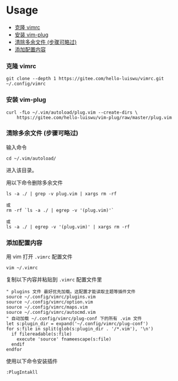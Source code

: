 # Usage

<!-- vim-markdown-toc GFM -->

* [克隆 vimrc](#克隆-vimrc)
* [安装 vim-plug](#安装-vim-plug)
* [清除多余文件 (步骤可略过)](#清除多余文件-步骤可略过)
* [添加配置内容](#添加配置内容)

<!-- vim-markdown-toc -->
### 克隆 vimrc

```
git clone --depth 1 https://gitee.com/hello-luiswu/vimrc.git ~/.config/vimrc
```


### 安装 vim-plug

```
curl -fLo ~/.vim/autoload/plug.vim --create-dirs \
    https://gitee.com/hello-luiswu/vim-plug/raw/master/plug.vim
```

### 清除多余文件 (步骤可略过)

输入命令

```
cd ~/.vim/autoload/
```

进入该目录。

用以下命令删除多余文件

```
ls -a ./ | grep -v plug.vim | xargs rm -rf

或
rm -rf `ls -a ./ | egrep -v '(plug.vim)'`

或
ls -a ./ | egrep -v '(plug.vim)' | xargs rm -rf
```


### 添加配置内容

用 vim 打开 `.vimrc` 配置文件

```
vim ~/.vimrc
```

复制以下内容并粘贴到 `.vimrc` 配置文件里

```
" plugins 文件 最好优先加载。这配置才能读取主题等插件文件
source ~/.config/vimrc/plugins.vim
source ~/.config/vimrc/option.vim
source ~/.config/vimrc/maps.vim
source ~/.config/vimrc/autocmd.vim
" 自动加载 ~/.config/vimrc/plug-conf 下的所有 .vim 文件
let s:plugin_dir = expand('~/.config/vimrc/plug-conf')
for s:file in split(glob(s:plugin_dir . '/*.vim'), '\n')
  if filereadable(s:file)
    execute 'source' fnameescape(s:file)
  endif
endfor
```

使用以下命令安装插件

```
:PlugIntakll
```
